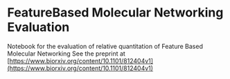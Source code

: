 # FeatureBased Molecular Networking Evaluation
Notebook for the evaluation of relative quantitation of Feature Based Molecular Networking
See the preprint at [https://www.biorxiv.org/content/10.1101/812404v1](https://www.biorxiv.org/content/10.1101/812404v1)
